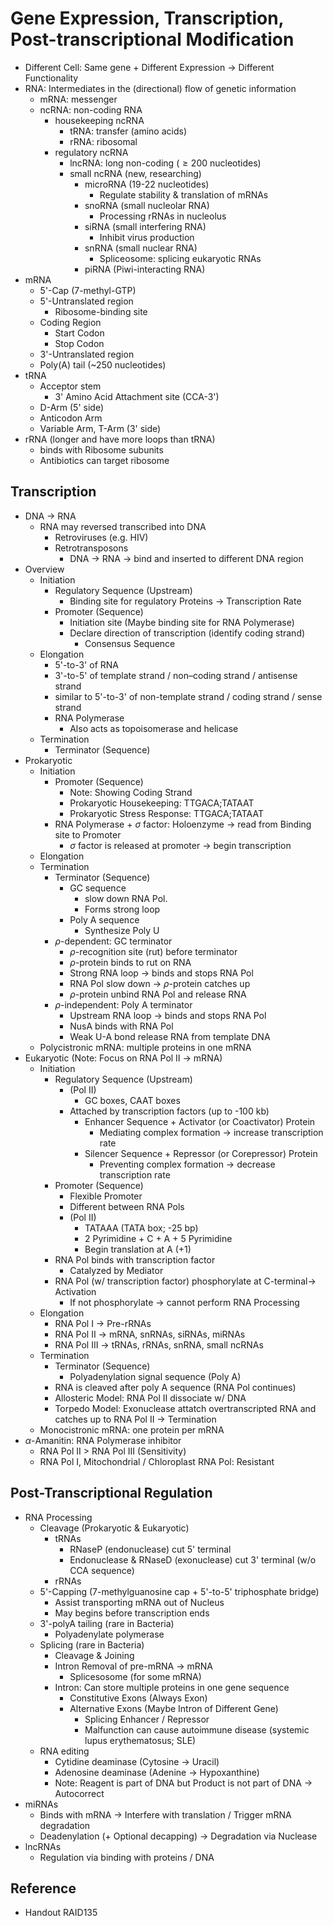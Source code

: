 # Gene Expression, Transcription, Post-transcriptional Modification

* Different Cell: Same gene + Different Expression → Different Functionality
* RNA: Intermediates in the (directional) flow of genetic information
  * mRNA: messenger
  * ncRNA: non-coding RNA
    * housekeeping ncRNA
      * tRNA: transfer (amino acids)
      * rRNA: ribosomal
    * regulatory ncRNA
      * lncRNA: long non-coding ($\ge 200$ nucleotides)
      * small ncRNA (new, researching)
        * microRNA (19-22 nucleotides)
          * Regulate stability & translation of mRNAs
        * snoRNA (small nucleolar RNA)
          * Processing rRNAs in nucleolus
        * siRNA (small interfering RNA)
          * Inhibit virus production
        * snRNA (small nuclear RNA)
          * Spliceosome: splicing eukaryotic RNAs
        * piRNA (Piwi-interacting RNA)
* mRNA
  * 5'-Cap (7-methyl-GTP)
  * 5'-Untranslated region
    * Ribosome-binding site
  * Coding Region
    * Start Codon
    * Stop Codon
  * 3'-Untranslated region
  * Poly(A) tail (~250 nucleotides)
* tRNA
  * Acceptor stem
    * 3' Amino Acid Attachment site (CCA-3')
  * D-Arm (5' side)
  * Anticodon Arm
  * Variable Arm, T-Arm (3' side)
* rRNA (longer and have more loops than tRNA)
  * binds with Ribosome subunits
  * Antibiotics can target ribosome

## Transcription

* DNA → RNA
  * RNA may reversed transcribed into DNA
    * Retroviruses (e.g. HIV)
    * Retrotransposons
      * DNA → RNA → bind and inserted to different DNA region
* Overview
  * Initiation
    * Regulatory Sequence (Upstream)
      * Binding site for regulatory Proteins → Transcription Rate
    * Promoter (Sequence)
      * Initiation site (Maybe binding site for RNA Polymerase)
      * Declare direction of transcription (identify coding strand)
        * Consensus Sequence
  * Elongation
    * 5'-to-3' of RNA
    * 3'-to-5' of template strand / non–coding strand / antisense strand
    * similar to 5'-to-3' of non-template strand / coding strand / sense strand
    * RNA Polymerase
      * Also acts as topoisomerase and helicase
  * Termination
    * Terminator (Sequence)
* Prokaryotic
  * Initiation
    * Promoter (Sequence)
      * Note: Showing Coding Strand
      * Prokaryotic Housekeeping: TTGACA;TATAAT
      * Prokaryotic Stress Response: TTGACA;TATAAT
    * RNA Polymerase + $\sigma$ factor: Holoenzyme → read from Binding site to Promoter
      * $\sigma$ factor is released at promoter → begin transcription
  * Elongation
  * Termination
    * Terminator (Sequence)
      * GC sequence
        * slow down RNA Pol.
        * Forms strong loop
      * Poly A sequence
        * Synthesize Poly U
    * $\rho$-dependent: GC terminator
      * $\rho$-recognition site (rut) before terminator
      * $\rho$-protein binds to rut on RNA
      * Strong RNA loop → binds and stops RNA Pol
      * RNA Pol slow down → $\rho$-protein catches up
      * $\rho$-protein unbind RNA Pol and release RNA
    * $\rho$-independent: Poly A terminator
      * Upstream RNA loop → binds and stops RNA Pol
      * NusA binds with RNA Pol
      * Weak U-A bond release RNA from template DNA
  * Polycistronic mRNA: multiple proteins in one mRNA
* Eukaryotic (Note: Focus on RNA Pol II → mRNA)
  * Initiation
    * Regulatory Sequence (Upstream)
      * (Pol II)
        * GC boxes, CAAT boxes
      * Attached by transcription factors (up to -100 kb)
        * Enhancer Sequence + Activator (or Coactivator) Protein
          * Mediating complex formation → increase transcription rate
        * Silencer Sequence + Repressor (or Corepressor) Protein
          * Preventing complex formation → decrease transcription rate
    * Promoter (Sequence)
      * Flexible Promoter
      * Different between RNA Pols
      * (Pol II)
        * TATAAA (TATA box; -25 bp)
        * 2 Pyrimidine + C + A + 5 Pyrimidine
        * Begin translation at A (+1)
    * RNA Pol binds with transcription factor
      * Catalyzed by Mediator
    * RNA Pol (w/ transcription factor) phosphorylate at C-terminal→ Activation
      * If not phosphorylate → cannot perform RNA Processing
  * Elongation
    * RNA Pol I → Pre-rRNAs
    * RNA Pol II → mRNA, snRNAs, siRNAs, miRNAs
    * RNA Pol III → tRNAs, rRNAs, snRNA, small ncRNAs
  * Termination
    * Terminator (Sequence)
      * Polyadenylation signal sequence (Poly A)
    * RNA is cleaved after poly A sequence (RNA Pol continues)
    * Allosteric Model: RNA Pol II dissociate w/ DNA
    * Torpedo Model: Exonuclease attatch overtranscripted RNA and catches up to RNA Pol II → Termination
  * Monocistronic mRNA: one protein per mRNA
* $\alpha$-Amanitin: RNA Polymerase inhibitor
  * RNA Pol II > RNA Pol III (Sensitivity)
  * RNA Pol I, Mitochondrial / Chloroplast RNA Pol: Resistant

## Post-Transcriptional Regulation

* RNA Processing
  * Cleavage (Prokaryotic & Eukaryotic)
    * tRNAs
      * RNaseP (endonuclease) cut 5' terminal
      * Endonuclease & RNaseD (exonuclease) cut 3' terminal (w/o CCA sequence)
    * rRNAs
  * 5'-Capping (7-methylguanosine cap + 5'-to-5' triphosphate bridge)
    * Assist transporting mRNA out of Nucleus
    * May begins before transcription ends
  * 3'-polyA tailing (rare in Bacteria)
    * Polyadenylate polymerase
  * Splicing (rare in Bacteria)
    * Cleavage & Joining
    * Intron Removal of pre-mRNA → mRNA
      * Splicesosome (for some mRNA)
    * Intron: Can store multiple proteins in one gene sequence
      * Constitutive Exons (Always Exon)
      * Alternative Exons (Maybe Intron of Different Gene)
        * Splicing Enhancer / Repressor
        * Malfunction can cause autoimmune disease (systemic lupus erythematosus; SLE)
  * RNA editing
    * Cytidine deaminase (Cytosine → Uracil)
    * Adenosine deaminase (Adenine → Hypoxanthine)
    * Note: Reagent is part of DNA but Product is not part of DNA → Autocorrect
* miRNAs
  * Binds with mRNA → Interfere with translation / Trigger mRNA degradation
  * Deadenylation (+ Optional decapping) → Degradation via Nuclease
* lncRNAs
  * Regulation via binding with proteins / DNA

## Reference

* Handout RAID135
